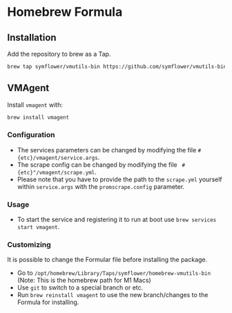 # Homebrew Formula

## Installation

Add the repository to brew as a Tap.
```bash
brew tap symflower/vmutils-bin https://github.com/symflower/vmutils-bin
```

## VMAgent

Install `vmagent` with:
```bash
brew install vmagent
```

### Configuration

- The services parameters can be changed by modifying the file `#{etc}/vmagent/service.args`.
- The scrape config can be changed by modifying the file ` #{etc}"/vmagent/scrape.yml`.
- Please note that you have to provide the path to the `scrape.yml` yourself within `service.args` with the `promscrape.config` parameter.

### Usage

- To start the service and registering it to run at boot use `brew services start vmagent`.

### Customizing

It is possible to change the Formular file before installing the package.
-	Go to `/opt/homebrew/Library/Taps/symflower/homebrew-vmutils-bin` (Note: This is the homebrew path for M1 Macs)
-	Use `git` to switch to a special branch or etc.
-	Run `brew reinstall vmagent` to use the new branch/changes to the Formula for installing.
